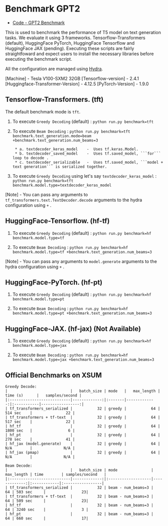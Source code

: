 <!---
Copyright 2021 The TFT Team. All rights reserved.

Licensed under the Apache License, Version 2.0 (the "License");
you may not use this file except in compliance with the License.
You may obtain a copy of the License at

    http://www.apache.org/licenses/LICENSE-2.0

Unless required by applicable law or agreed to in writing, software
distributed under the License is distributed on an "AS IS" BASIS,
WITHOUT WARRANTIES OR CONDITIONS OF ANY KIND, either express or implied.
See the License for the specific language governing permissions and
limitations under the License.
-->

# Benchmark GPT2

- [Code - GPT2 Benchmark](https://github.com/legacyai/tf-transformers/tree/main/benchmark/t5)

This is used to benchmark the performance of T5 model on text generation tasks. We evaluate it using 3 frameworks.
Tensorflow-Transformers (default), HuggingFace PyTorch, HuggingFace Tensorflow and HuggingFace JAX (pending).
Executing these scripts are fairly straightfoward and expect users to install the necessary libraries before executing
the benchmark script.

All the configuration are managed using [Hydra](https://github.com/facebookresearch/hydra).

[Machine] - Tesla V100-SXM2 32GB
[Tensorflow-version] - 2.4.1
[Huggingface-Transformer-Version] - 4.12.5
[PyTorch-Version] - 1.9.0

## Tensorflow-Transformers. (tft)

The default benchmark mode is ```tft```.
1. To execute ```Greedy Decoding``` (default) :
    ```python run.py benchmark=tft```

2. To execute ```Beam Decoding``` :
    ```python run.py benchmark=tft benchmark.text_generation.mode=beam +benchmark.text_generation.num_beams=3```

        * a. textdecoder_keras_model    -  Uses tf.keras.Model.
        * b. textdecoder_saved_model    -  Uses tf.saved_model, ```for``` loop to decode .
        * c. textdecoder_serializable   -  Uses tf.saved_model, ```model + text generation``` is serialized together.

3. To execute ```Greedy Decoding``` using let's say ```textdecoder_keras_model``` :
    ```python run.py benchmark=tft benchmark.model.type=textdecoder_keras_model```

[Note] - You can pass any arguments to ```tf_transformers.text.TextDecoder.decode``` arguments to the hydra configuration
using ```+``` .

## HuggingFace-Tensorflow. (hf-tf)

1. To execute ```Greedy Decoding``` (default) :
    ```python run.py benchmark=hf benchmark.model.type=tf```

2. To execute ```Beam Decoding``` :
    ```python run.py benchmark=hf benchmark.model.type=tf +benchmark.text_generation.num_beams=3 ```

[Note] - You can pass any arguments to ```model.generate``` arguments to the hydra configuration
using ```+``` .

## HuggingFace-PyTorch. (hf-pt)

1. To execute ```Greedy Decoding``` (default) :
    ```python run.py benchmark=hf benchmark.model.type=pt```

2. To execute ```Beam Decoding``` :
    ```python run.py benchmark=hf benchmark.model.type=pt +benchmark.text_generation.num_beams=3 ```


## HuggingFace-JAX. (hf-jax) (Not Available)

1. To execute ```Greedy Decoding``` (default) :
    ```python run.py benchmark=hf benchmark.model.type=jax```

2. To execute ```Beam Decoding``` :
    ```python run.py benchmark=hf benchmark.model.type=jax +benchmark.text_generation.num_beams=3 ```



## Official Benchmarks on XSUM

```
Greedy Decode:
|                            |   batch_size | mode   |   max_length | time (s)      |   samples/second |
|:---------------------------|-------------:|:-------|-------------:|:-----------|-----------------:|
| tf_transformers_serialized |           32 | greedy |           64 | 514 sec    |               22 |
| tf_transformers + tf-text  |           32 | greedy |           64 | 517 sec    |               22 |
| hf_tf                      |           32 | greedy |           64 | 1800 sec   |                6 |
| hf_pt                      |           32 | greedy |           64 | 278 sec    |               41 |
| hf_jax (model.generate)    |           32 | greedy |           64 | N/A        |              N/A |
| hf_jax (pmap)              |           32 | greedy |           64 | N/A        |              N/A |
```

```
Beam Decode:
|                            |   batch_size | mode               |   max_length | time        | samples/second   |
|:---------------------------|-------------:|:-------------------|-------------:|:------------|:-----------------|
| tf_transformers_serialized |           32 | beam - num_beams=3 |           64 | 503 sec     |                23|
| tf_transformers + tf-text  |           32 | beam - num_beams=3 |           64 | 509 sec     |                23|
| hf_tf                      |           32 | beam - num_beams=3 |           64 | 3240 sec    |                3 |
| hf_pt                      |           32 | beam - num_beams=3 |           64 | 660 sec     |                17|
```

